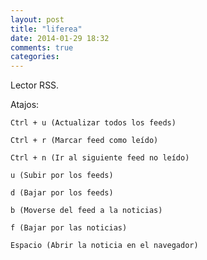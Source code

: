 ```yaml
---
layout: post
title: "liferea"
date: 2014-01-29 18:32
comments: true
categories: 
---
```

Lector RSS.

Atajos:

	Ctrl + u (Actualizar todos los feeds)

	Ctrl + r (Marcar feed como leído)

	Ctrl + n (Ir al siguiente feed no leído)

	u (Subir por los feeds)

	d (Bajar por los feeds)

	b (Moverse del feed a la noticias)

	f (Bajar por las noticias)

	Espacio (Abrir la noticia en el navegador)

